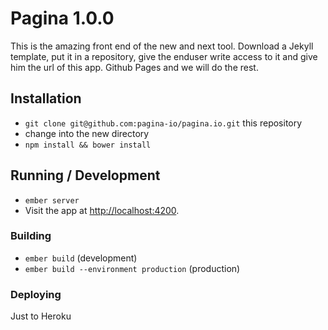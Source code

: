 # Pagina 1.0.0

This is the amazing front end of the new and next tool. Download a Jekyll template, put it in a repository, give the enduser write access to it and give him the url of this app. Github Pages and we will do the rest.

## Installation

* `git clone git@github.com:pagina-io/pagina.io.git` this repository
* change into the new directory
* `npm install && bower install`

## Running / Development

* `ember server`
* Visit the app at [http://localhost:4200](http://localhost:4200).

### Building

* `ember build` (development)
* `ember build --environment production` (production)

### Deploying

Just to Heroku
